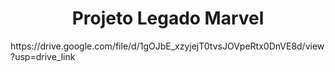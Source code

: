 <h1 align="center">Projeto Legado Marvel</h1>
https://drive.google.com/file/d/1gOJbE_xzyjejT0tvsJOVpeRtx0DnVE8d/view?usp=drive_link
